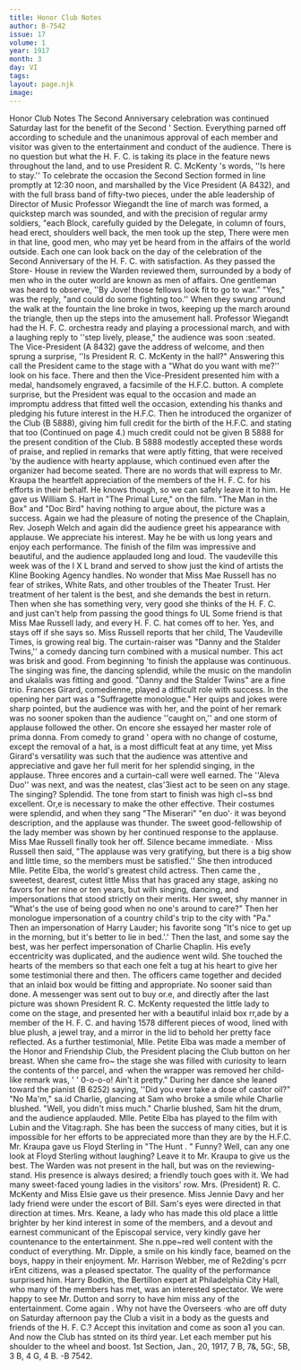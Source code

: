 ```yaml
---
title: Honor Club Notes
author: B-7542
issue: 17
volume: 1
year: 1917
month: 3
day: VI
tags:
layout: page.njk
image:
---
```

Honor Club Notes    The Second Anniversary celebration was continued Saturday last for the benefit of the Second ' Section. Everything parned off according to schedule and the unanimous approval of each member and visitor was given to the entertainment and conduct of the audience. There is no question but what the H. F. C. is taking its place in the feature news throughout the land, and to use President R. C. McKenty 's words, ''Is here to stay.''   To celebrate the occasion the Second Section formed in line promptly at 12:30 noon, and marshalled by the Vice President (A 8432), and with the full brass band of fifty-two pieces, under the able leadership of Director of Music Professor Wiegandt the line of march was formed, a quickstep march was sounded, and with the precision of regular army soldiers, "each Block, carefully guided by the Delegate, in column of fours, head erect, shoulders well back, the men took up the step, There were men in that line, good men, who may yet be heard from in the affairs of the world outside. Each one can look back on the day of the celebration of the Second Anniversary of the H. F. C. with satisfaction. As they passed the Store-   House in review the Warden reviewed them, surrounded by a body of men who in the outer world are known as men of affairs. One gentleman was heard to observe, ''By Jove! those fellows look fit to go to war." "Yes," was the reply, "and could do some fighting too.''   When they swung around the walk at the fountain the line broke in twos, keeping up the march around the triangle, then up the steps into the amusement hall.   Professor Wiegandt had the H. F. C. orchestra ready and playing a processional march, and with a laughing reply to ''step lively, please," the audience was soon :seated. The Vice-President (A 8432) gave the address of welcome, and then sprung a surprise, ''Is President R. C. McKenty in the hall?" Answering this call the President came to the stage with a "What do you want with me?'' look on his face. There and then the Vice-President presented him with a medal, handsomely engraved, a facsimile of   the H.F.C. button. A complete surprise, but the President was equal to the occasion and made an impromptu address that fitted well the occasion, extending his thanks and pledging his future interest in the H.F.C. Then he introduced the organizer of the Club (B 5888), giving him full credit for the birth of the H.F.C. and stating that too   (Continued on page 4.)      much credit could not be given B 5888 for the present condition of the Club. B 5888 modestly accepted these words of praise, and replied in remarks that were aptly fitting, that were received 'by the audience with hearty applause, which continued even after the organizer had become seated.   There are no words that will express to Mr. Kraupa the heartfelt appreciation of the members of the H. F. C. for his efforts in their behalf. He knows though, so we can safely leave it to him. He gave us William S. Hart in "The Primal Lure," on the film. "The Man in the Box" and "Doc Bird" having nothing to argue about, the picture was a success.   Again we had the pleasure of noting the presence of the Chaplain, Rev. Joseph Welch and again did the audience greet his appearance with applause. We appreciate his interest. May he be with us long years and enjoy each performance.   The finish of the film was impressive and beautiful, and the audience applauded long and loud.   The vaudeville this week was of the I X L brand and served to show just the kind of artists the Kline Booking Agency handles. No wonder that Miss Mae Russell has no fear of strikes, White Rats, and other troubles of the Theater Trust. Her treatment of her talent is the best, and she demands the best in return. Then when she has something very, very good she thinks of the H. F. C. and just can't help from passing the good things fo UL Some friend is that Miss Mae Russell lady, and every H. F. C. hat comes off to her. Yes, and stays off if she says so. Miss Russell reports that her child, The Vaudeville Times, is growing real big.   The curtain-raiser was "Danny and the Stalder Twins,'' a comedy dancing turn combined with a musical number. This act was brisk and good. From beginning 'to finish the applause was continuous. The singing was fine, the dancing splendid, while the music on the mandolin and ukalalis was fitting and good. "Danny and the Stalder Twins" are a fine trio.   Frances Girard, comedienne, played a difficult role with success. In the opening her part was a "Suffragette monologue." Her quips and jokes were sharp pointed, but the audience was with her, and the point of her remark was no sooner spoken than the audience ''caught on,'' and one storm of applause followed the other.   On encore she essayed her master role of prima donna. From comedy to grand ' opera with no change of costume, except the removal of a hat, is a most difficult feat at any time, yet Miss Girard's versatility was such that the audience was attentive and appreciative and gave her full merit for her splendid singing, in the applause. Three encores and a curtain-call were well earned.   The ''Aleva Duo'' was next, and was the  neatest, clas'3iest act to be seen on any stage. The singing? Splendid. The tone from start to finish was high cl~ss bnd excellent. Or,e is necessary to make the other effective. Their costumes were splendid, and when they sang "The Miserari" "en duo'· it was beyond description, and the applause was thunder.   The sweet good-fellowship of the lady member was shown by her continued response to the applause.   Miss Mae Russell finally took her off. Silence became immediate. · Miss Russell then said, "The applause was very gratifying, but there is a big show and little time, so the members must be satisfied.'' She then introduced Mlle. Petite Elba, the world's greatest child actress.   Then came the , sweetest, dearest, cutest little Miss that has graced any stage, asking no favors for her nine or ten years, but wilh singing, dancing, and impersonations that stood strictly on their merits.   Her sweet, shy manner in "What's the use of being good when no one's around to care?" Then her monologue impersonation of a country child's trip to the city with "Pa." Then an impersonation of Harry Lauder; his favorite song "It's nice to get up in the morning, but it's better to lie in bed.'.' Then the last, and some say the best, was her perfect impersonation of Charlie Chaplin. His eve1y eccentricity was duplicated, and the audience went wild. She touched the hearts of the members so that each one felt a tug at his heart to give her some testimonial there and then. The officers came together and decided that an inlaid box would be fitting and appropriate. No sooner said than done. A messenger was sent out to buy or.e, and directly after the last picture was shown President R. C. McKenty requested the little lady to come on the stage, and presented her with a beautiful inlaid box rr,ade by a member of the H. F. C. and having 1578 different pieces of wood, lined with blue plush, a jewel tray, and a mirror in the lid to behold her pretty face reflected. As a further testimonial, Mlle. Petite Elba was made a member of the Honor and Friendship Club, the President placing the Club button on her breast.   When she came fro~ the stage she was filled with curiosity to learn the contents of the parcel, and ·when the wrapper was removed her child-like remark was, ' ' 0-o-o-o! Ain't it pretty."   During her dance she leaned toward the pianist (B 6252) saying, ''Did you ever take a dose of castor oil?" "No Ma'm," sa.id Charlie, glancing at Sam who broke a smile while Charlie blushed. "Well, you didn't miss much." Charlie blushed, Sam hit the drum, and the audience applauded.   Mlle. Petite Elba has played to the film   with Lubin and the Vitag:raph. She has been the success of many cities, but it is impossible for her efforts to be appreciated more than   they are by the H.F.C.   Mr. Kraupa gave us Floyd Sterling in "The  Hunt . " Funny? Well, can any one look at Floyd Sterling without laughing? Leave it to Mr. Kraupa to give us the best.   The Warden was not present in the hall, but was on the reviewing-stand. His presence is always desired; a friendly touch goes with it.   We had many sweet-faced young ladies in the visitors' row.   Mrs. (President) R. C. McKenty and Miss Elsie gave us their presence.   Miss Jennie Davy and her lady friend were under the escort of Bill. Sam's eyes were directed in that direction at times.   Mrs. Keane, a lady who has made this old place a little brighter by her kind interest in some of the members, and a devout and earnest communicant of the Episcopal service, very kindly gave her countenance to the entertainment. She n.ppe~red well content with the conduct of everything. Mr. Dipple, a smile on his kindly face, beamed on the boys, happy in their enjoyment. Mr. Harrison Webber, me of Re2ding's pcrr irEnt citizens, was a pleased spectator. The quality of the performance surprised him.   Harry Bodkin, the Bertillon expert at Philadelphia City Hall, who many of the members has met, was an interested spectator. We were happy to see Mr. Dutton and sorry to have him miss any of the entertainment. Come again . Why not have the Overseers ·who are off duty on Saturday afternoon pay the Club a visit in a body as the guests and friends of the H. F. C.? Accept this invitation and come as soon a1 you can.   And now the Club has stnted on its third year. Let each member put his shoulder to the wheel and boost.   1st Section, Jan., 20, 1917, 7 B, 7&, 5G:, 5B, 3 B, 4 G, 4 B.   -B 7542.            
